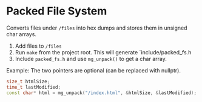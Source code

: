 # Packed File System

Converts files under `/files` into hex dumps and stores them in unsigned char
arrays.

1. Add files to `/files`
2. Run `make` from the project root. This will generate `include/packed_fs.h
3. Include `packed_fs.h` and use `mg_unpack()` to get a char array.

Example:
The two pointers are optional (can be replaced with nullptr).
```cpp
size_t htmlSize;
time_t lastModified;
const char* html = mg_unpack("/index.html", &htmlSize, &lastModified);
```